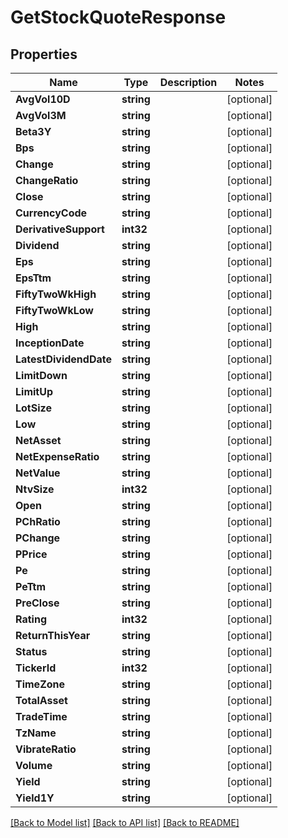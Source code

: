 # GetStockQuoteResponse

## Properties

Name | Type | Description | Notes
------------ | ------------- | ------------- | -------------
**AvgVol10D** | **string** |  | [optional] 
**AvgVol3M** | **string** |  | [optional] 
**Beta3Y** | **string** |  | [optional] 
**Bps** | **string** |  | [optional] 
**Change** | **string** |  | [optional] 
**ChangeRatio** | **string** |  | [optional] 
**Close** | **string** |  | [optional] 
**CurrencyCode** | **string** |  | [optional] 
**DerivativeSupport** | **int32** |  | [optional] 
**Dividend** | **string** |  | [optional] 
**Eps** | **string** |  | [optional] 
**EpsTtm** | **string** |  | [optional] 
**FiftyTwoWkHigh** | **string** |  | [optional] 
**FiftyTwoWkLow** | **string** |  | [optional] 
**High** | **string** |  | [optional] 
**InceptionDate** | **string** |  | [optional] 
**LatestDividendDate** | **string** |  | [optional] 
**LimitDown** | **string** |  | [optional] 
**LimitUp** | **string** |  | [optional] 
**LotSize** | **string** |  | [optional] 
**Low** | **string** |  | [optional] 
**NetAsset** | **string** |  | [optional] 
**NetExpenseRatio** | **string** |  | [optional] 
**NetValue** | **string** |  | [optional] 
**NtvSize** | **int32** |  | [optional] 
**Open** | **string** |  | [optional] 
**PChRatio** | **string** |  | [optional] 
**PChange** | **string** |  | [optional] 
**PPrice** | **string** |  | [optional] 
**Pe** | **string** |  | [optional] 
**PeTtm** | **string** |  | [optional] 
**PreClose** | **string** |  | [optional] 
**Rating** | **int32** |  | [optional] 
**ReturnThisYear** | **string** |  | [optional] 
**Status** | **string** |  | [optional] 
**TickerId** | **int32** |  | [optional] 
**TimeZone** | **string** |  | [optional] 
**TotalAsset** | **string** |  | [optional] 
**TradeTime** | **string** |  | [optional] 
**TzName** | **string** |  | [optional] 
**VibrateRatio** | **string** |  | [optional] 
**Volume** | **string** |  | [optional] 
**Yield** | **string** |  | [optional] 
**Yield1Y** | **string** |  | [optional] 

[[Back to Model list]](../README.md#documentation-for-models) [[Back to API list]](../README.md#documentation-for-api-endpoints) [[Back to README]](../README.md)


